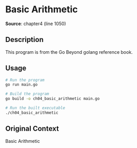 # Basic Arithmetic

**Source**: chapter4 (line 1050)

## Description

This program is from the Go Beyond golang reference book.

## Usage

```bash
# Run the program
go run main.go

# Build the program
go build -o ch04_basic_arithmetic main.go

# Run the built executable
./ch04_basic_arithmetic
```

## Original Context

Basic Arithmetic
